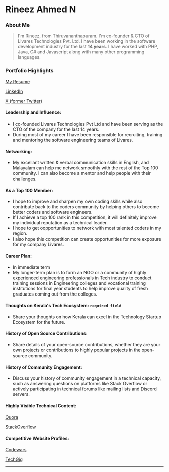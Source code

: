 # Rineez Ahmed N

### About Me

> I'm Rineez, from Thiruvananthapuram. I'm co-founder & CTO of Livares Technologies Pvt. Ltd. I have been working in the software development industry for the last **14 years**. 
> I have worked with PHP, Java, C# and Javascript along with many other programming languages.

### Portfolio Highlights
[My Resume](https://app.enhancv.com/share/ad6562b1/?utm_medium=growth&utm_campaign=share-resume&utm_source=dynamic)

[LinkedIn](https://www.linkedin.com/in/rineez/)

[X (former Twitter)](https://twitter.com/rineez)


#### Leadership and Influence: 

- I co-founded Livares Technologies Pvt Ltd and have been serving as the CTO of the company for the last 14 years.
- During most of my career I have been responsible for recruiting, training and mentoring the software engineering teams of Livares.

#### Networking: 

- My excellant written & verbal communication skills in English, and Malayalam can help me network smoothly with the rest of the Top 100 community. I can also become a mentor and help people with their challenges.

#### As a Top 100 Member: 

- I hope to improve and sharpen my own coding skills while also contribute back to the coders community by helping others to become better coders and software engineers.
- If I achieve a top 100 rank in this competition, it will definitely improve my individual reputation as a technical leader.
- I hope to get oopportunities to network with most talented coders in my region.
- I also hope this competition can create opportunities for more exposure for my company Livares.

#### Career Plan: 

- In immediate term
- My longer-term plan is to form an NGO or a community of highly experienced engineering professionals in Tech industry to conduct training sessions in Engineering colleges and  vocational training institutions for final year students to help improve quality of fresh graduates coming out from the colleges.

#### Thoughts on Kerala's Tech Ecosystem: `required field`

- Share your thoughts on how Kerala can excel in the Technology Startup Ecosystem for the future.

#### History of Open Source Contributions:

- Share details of your open-source contributions, whether they are your own projects or contributions to highly popular projects in the open-source community.

#### History of Community Engagement:

-  Discuss your history of community engagement in a technical capacity, such as answering questions on platforms like Stack Overflow or actively participating in technical forums like mailing lists and Discord servers.

#### Highly Visible Technical Content:

[Quora](https://www.quora.com/profile/Rineez-Ahmed/)

[StackOverflow](https://stackoverflow.com/users/569439/rineez?tab=profile)

#### Competitive Website Profiles:

[Codewars](https://www.codewars.com/users/rineez)

[TechGig](https://www.techgig.com/pub/rineez)

---
